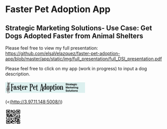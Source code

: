 # Faster Pet Adoption App
## Strategic Marketing Solutions- Use Case: Get Dogs Adopted Faster from Animal Shelters

Please feel free to view my full presentation:
https://github.com/elsaVelazquez/faster-pet-adoption-app/blob/master/app/static/img/full_presentation/full_DSI_presentation.pdf

Please feel free to click on my app (work in progress) to input a dog description.


<img src="https://github.com/elsaVelazquez/faster-pet-adoption-app/blob/master/app/static/img/nichi-logo-ears.png" width=50%>

(<[(http://3.97.11.148:5008/)](http://3.97.11.148:5008/))




<img src="https://github.com/elsaVelazquez/faster-pet-adoption-app/blob/master/app/static/img/qr-code.png" width=50>

